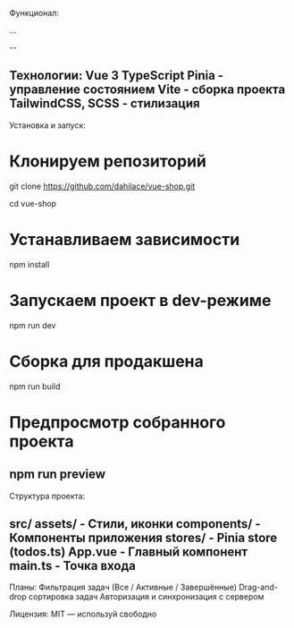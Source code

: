 Функционал:

...

--

Технологии:
Vue 3
TypeScript
Pinia - управление состоянием
Vite - сборка проекта
TailwindCSS, SCSS - стилизация
--

Установка и запуск:

# Клонируем репозиторий

git clone https://github.com/dahilace/vue-shop.git

cd vue-shop

# Устанавливаем зависимости

npm install

# Запускаем проект в dev-режиме

npm run dev

# Сборка для продакшена

npm run build

# Предпросмотр собранного проекта

## npm run preview

Структура проекта:

src/
assets/ - Стили, иконки
components/ - Компоненты приложения
stores/ - Pinia store (todos.ts)
App.vue - Главный компонент
main.ts - Точка входа
--

Планы:
Фильтрация задач (Все / Активные / Завершённые)
Drag-and-drop сортировка задач
Авторизация и синхронизация с сервером

Лицензия:
MIT — используй свободно
